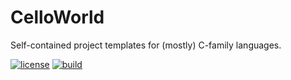 # CelloWorld

Self-contained project templates for (mostly) C-family languages.

[![license](https://img.shields.io/github/license/auneri/CelloWorld.svg)](https://github.com/auneri/CelloWorld/blob/master/LICENSE.md)
[![build](https://img.shields.io/github/workflow/status/auneri/CelloWorld/celloworld)](https://github.com/auneri/CelloWorld/actions)
